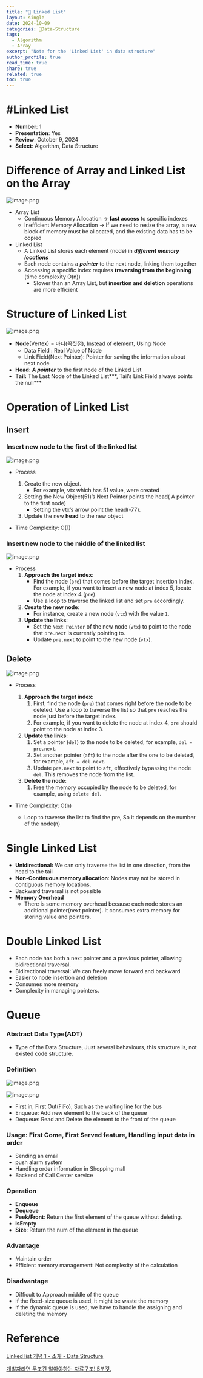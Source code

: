 ```yaml
---
title: "🚀 Linked List"
layout: single
date: 2024-10-09
categories: 🚀Data-Structure
tags: 
  - Algorithm
  - Array
excerpt: "Note for the 'Linked List' in data structure"
author_profile: true
read_time: true
share: true
related: true
toc: true
---
```


# #Linked List

- **Number**: 1  
- **Presentation**: Yes
- **Review**: October 9, 2024  
- **Select**: Algorithm, Data Structure

# Difference of Array and Linked List on the Array

![image.png](image.png)

- Array List
    - Continuous Memory Allocation → **fast access** to specific indexes
    - Inefficient Memory Allocation → If we need to resize the array, a new block of memory must be allocated, and the existing data has to be copied
- Linked List
    - A Linked List stores each element (node) in ***different memory locations***
    - Each node contains a ***pointer*** to the next node, linking them together
    - Accessing a specific index requires **traversing from the beginning** (time complexity O(n))
        - Slower than an Array List, but **insertion and deletion** operations are more efficient

# Structure of Linked List

![image.png](image%201.png)

- **Node**(Vertex) = 마디(꼭짓점), Instead of element, Using Node
    - Data Field : Real Value of Node
    - Link Field(Next Pointer): Pointer for saving the information about next node
- **Head**: ***A pointer***  to the first node of the Linked List
- T**ail:** The Last Node of the Linked List***, Tail’s Link Field always points the null***

# Operation of Linked List

## Insert

### Insert new node to the first of the linked list

![image.png](image%202.png)

- Process
    1. Create the new object.
        - For example, vtx which has 51 value, were created
    2. Setting the New Object(51)’s Next Pointer points the head( A pointer to the first node)
        - Setting the vtx’s arrow point the head(-77).
    3. Update the new **head** to the new object 

- Time Complexity: O(1)

### Insert new node to the middle of the linked list

![image.png](image%203.png)

- Process
    1. **Approach the target index**:
        - Find the node (`pre`) that comes before the target insertion index. For example, if you want to insert a new node at index 5, locate the node at index 4 (`pre`).
        - Use a loop to traverse the linked list and set `pre` accordingly.
    2. **Create the new node**:
        - For instance, create a new node (`vtx`) with the value `1`.
    3. **Update the links**:
        - Set the `Next Pointer` of the new node (`vtx`) to point to the node that `pre.next` is currently pointing to.
        - Update `pre.next` to point to the new node (`vtx`).

## Delete

![image.png](image%204.png)

- Process
    1. **Approach the target index**:
        1. First, find the node (`pre`) that comes right before the node to be deleted. Use a loop to traverse the list so that `pre` reaches the node just before the target index.
        2. For example, if you want to delete the node at index 4, `pre` should point to the node at index 3.
    2. **Update the links**:
        1. Set a pointer (`del`) to the node to be deleted, for example, `del = pre.next`.
        2. Set another pointer (`aft`) to the node after the one to be deleted, for example, `aft = del.next`.
        3. Update `pre.next` to point to `aft`, effectively bypassing the node `del`. This removes the node from the list.
    3. **Delete the node**:
        1. Free the memory occupied by the node to be deleted, for example, using `delete del`.
        
- Time Complexity: O(n)
    - Loop to traverse the list to find the pre, So it depends on the number of the node(n)

# Single Linked List

- **Unidirectional:** We can only traverse the list in one direction, from the head to the tail
- **Non-Continuous memory allocation**: Nodes may not be stored in contiguous memory locations.
- Backward traversal is not possible
- **Memory Overhead**
    - There is some memory overhead because each node stores an additional pointer(next pointer). It consumes extra memory for storing value and pointers.

# Double Linked List

- Each node has both a next pointer and a previous pointer, allowing bidirectional traversal.
- Bidirectional traversal: We can freely move forward and backward
- Easier to node insertion and deletion
- Consumes more memory
- Complexity in managing pointers.

# **Queue**

### Abstract Data Type(ADT)

- Type of the Data Structure, Just several behaviours, this structure is, not existed code structure.

### Definition

![image.png](image%205.png)

![image.png](image%206.png)

- First in, First Out(FiFo), Such as the waiting line for the bus
- Enqueue: Add new element to the back of the queue
- Dequeue: Read and Delete the element to the front of the queue

### Usage: First Come, First Served feature, Handling input data in order

- Sending an email
- push alarm system
- Handling order information in Shopping mall
- Backend of Call Center service

### Operation

- **Enqueue**
- **Dequeue**
- **Peek/Front**: Return the first element of the queue without deleting.
- **isEmpty**
- **Size**: Return the num of the element in the queue

### Advantage

- Maintain order
- Efficient memory management: Not complexity of the calculation

### Disadvantage

- Difficult to Approach middle of the queue
- If the fixed-size queue is used, it might be waste the memory
- If the dynamic queue is used, we have to handle the assigning and deleting the memory

# Reference

[Linked list 개념 1 - 소개 - Data Structure](https://www.youtube.com/watch?v=sq49IpxBl2k)

[개발자라면 무조건 알아야하는 자료구조! 5분컷.](https://www.youtube.com/watch?v=Nk_dGScimz8&list=PL7jH19IHhOLMdHvl3KBfFI70r9P0lkJwL&index=7)

